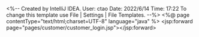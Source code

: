 <%--
  Created by IntelliJ IDEA.
  User: ctao
  Date: 2022/6/14
  Time: 17:22
  To change this template use File | Settings | File Templates.
--%>
<%@ page contentType="text/html;charset=UTF-8" language="java" %>
<jsp:forward page="pages/customer/customer_login.jsp"></jsp:forward>
<html>
</html>

